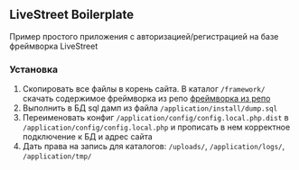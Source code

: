 ## LiveStreet Boilerplate

Пример простого приложения c авторизацией/регистрацией на базе фреймворка LiveStreet

### Установка
1. Скопировать все файлы в корень сайта. В каталог ``/framework/`` скачать содержимое фреймворка из репо [фреймворка из репо](https://github.com/livestreet/livestreet-framework)
2. Выполнить в БД sql дамп из файла ``/application/install/dump.sql``
3. Переименовать конфиг ``/application/config/config.local.php.dist`` в ``/application/config/config.local.php`` и прописать в нем корректное подключение к БД и адрес сайта
4. Дать права на запись для каталогов: ``/uploads/``, ``/application/logs/``, ``/application/tmp/``


